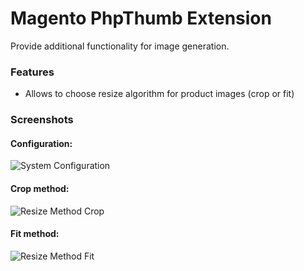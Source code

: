 # Magento PhpThumb Extension

Provide additional functionality for image generation. 

### Features
* Allows to choose resize algorithm for product images (crop or fit)

### Screenshots
#### Configuration:
![System Configuration](https://raw.github.com/SergeyCherepanov/MagentoPhpThumb/master/doc/configuration.png)
#### Crop method:  
![Resize Method Crop](https://raw.github.com/SergeyCherepanov/MagentoPhpThumb/master/doc/method-crop.png)  
#### Fit method:  
![Resize Method Fit](https://raw.github.com/SergeyCherepanov/MagentoPhpThumb/master/doc/method-fit.png)  


